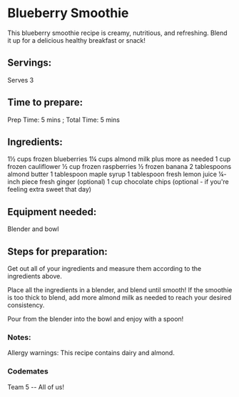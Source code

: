 # Blueberry Smoothie
This blueberry smoothie recipe is creamy, nutritious, and refreshing. Blend it up for a delicious healthy breakfast or snack!

## Servings:
Serves 3

## Time to prepare:
Prep Time: 5 mins ; Total Time: 5 mins

## Ingredients:
1½ cups frozen blueberries 
1¼ cups almond milk plus more as needed 
1 cup frozen cauliflower 
½ cup frozen raspberries 
½ frozen banana 
2 tablespoons almond butter 
1 tablespoon maple syrup 
1 tablespoon fresh lemon juice 
¼- inch piece fresh ginger (optional)
1 cup chocolate chips (optional - if you're feeling extra sweet that day)



## Equipment needed:
Blender and bowl

## Steps for preparation:

Get out all of your ingredients and measure them according to the ingredients above.

Place all the ingredients in a blender, and blend until smooth! If the smoothie is too thick to blend, add more almond milk as needed to reach your desired consistency.

Pour from the blender into the bowl and enjoy with a spoon!

### Notes:

Allergy warnings: This recipe contains dairy and almond.

### Codemates #
Team 5 -- All of us!
